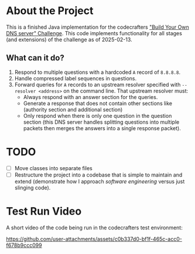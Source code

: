 # About the Project

This is a finished Java implementation for the codecrafters
["Build Your Own DNS server" Challenge](https://app.codecrafters.io/courses/dns-server/overview).
This code implements functionality for all stages (and extensions) of the
challenge as of 2025-02-13.

## What can it do?

1. Respond to multiple questions with a hardcoded `A` record of `8.8.8.8`.
2. Handle compressed label sequences in questions.
3. Forward queries for `A` records to an upstream resolver specified with
   `--resolver <address>` on the command line. That upstream resolver must:
    * Always respond with an answer section for the queries.
    * Generate a response that does not contain other sections like (authority
      section and additional section)
    * Only respond when there is only one question in the question section (this
      DNS server handles splitting questions into multiple packets then merges
      the answers into a single response packet).

# TODO

- [ ] Move classes into separate files
- [ ] Restructure the project into a codebase that is simple to maintain and
  extend (demonstrate how I approach _software engineering_ versus just slinging
  code).

# Test Run Video

A short video of the code being run in the codecrafters test environment:

https://github.com/user-attachments/assets/c0b337d0-bf1f-465c-acc0-f678b9ccc099
